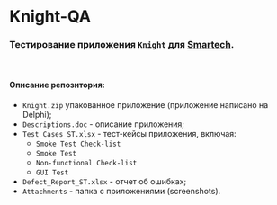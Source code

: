 # Knight-QA
 
### Тестирование приложения `Knight` для [Smartech](https://smartru.com/).

<br>

#### Описание репозитория:
- `Knight.zip` упакованное приложение (приложение написано на Delphi);
- `Descriptions.doc` - описание приложения;
- `Test_Cases_ST.xlsx` - тест-кейсы приложения, включая: 
    - `Smoke Test Check-list`
    - `Smoke Test`
    - `Non-functional Check-list`
    - `GUI Test`
- `Defect_Report_ST.xlsx` - отчет об ошибках;
- `Attachments` - папка с приложениями (screenshots).



